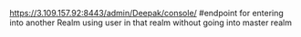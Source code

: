 https://3.109.157.92:8443/admin/Deepak/console/   #endpoint for entering into another Realm using user in that realm without going into master realm
